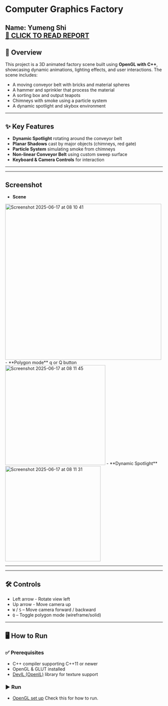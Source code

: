 # Computer Graphics Factory  
**Name:** Yumeng Shi  
[🔗 CLICK TO READ REPORT](https://github.com/Jadeshi1998/Factory-scene-OpenGL-/blob/main/report/COSC363-Assessment1.pdf)
---

## 📌  Overview  

This project is a 3D animated factory scene built using **OpenGL with C++**, showcasing dynamic animations, lighting effects, and user interactions. The scene includes:

- A moving conveyor belt with bricks and material spheres  
- A hammer and sprinkler that process the material  
- A sorting box and output teapots  
- Chimneys with smoke using a particle system  
- A dynamic spotlight and skybox environment  

---

## ✨ Key Features  

- **Dynamic Spotlight** rotating around the conveyor belt  
- **Planar Shadows** cast by major objects (chimneys, red gate)  
- **Particle System** simulating smoke from chimneys  
- **Non-linear Conveyor Belt** using custom sweep surface  
- **Keyboard & Camera Controls** for interaction  

---

---

## Screenshot   

- **Scene**   
<img width="499" alt="Screenshot 2025-06-17 at 08 10 41" src="https://github.com/user-attachments/assets/28219201-9474-44d6-aeaa-d4c70fc25c3a" />
- **Polygon mode** q or Q button   
<img width="320" alt="Screenshot 2025-06-17 at 08 11 45" src="https://github.com/user-attachments/assets/6c02f09d-467a-4b95-ba8a-419f6d1169f9" />
- **Dynamic Spotlight**    
<img width="305" alt="Screenshot 2025-06-17 at 08 11 31" src="https://github.com/user-attachments/assets/cebcd3a9-fa46-45f9-9ecc-b6934d8eadae" />

---


---
## 🛠️ Controls  
- Left arrow - Rotate view left
- Up arrow -  Move camera up
- `W` / `S` – Move camera forward / backward  
- `Q` – Toggle polygon mode (wireframe/solid)  

---

## 🖥️ How to Run

### ✅ Prerequisites

- C++ compiler supporting C++11 or newer
- OpenGL & GLUT installed
- [DevIL (OpenIL)](http://openil.sourceforge.net/) library for texture support

### ▶️ Run
- [OpenGL set up](https://github.com/Jadeshi1998/OpenGL_Install/blob/main/OpenGL_VisualStudio.pdf) Check this for how to run.




